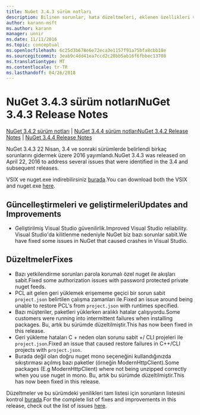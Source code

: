```yaml
---
title: NuGet 3.4.3 sürüm notları
description: Bilinen sorunlar, hata düzeltmeleri, eklenen özellikleri ve dcr NuGet 3.4.3 dahil etmek için sürüm notları.
author: karann-msft
ms.author: karann
manager: unnir
ms.date: 11/11/2016
ms.topic: conceptual
ms.openlocfilehash: 6c25d3b678e6e72eca3e1157f91a75bfa8cbb18e
ms.sourcegitcommit: 3eab9c4dd41ea7ccd2c28bb5ab16f6fbbec13708
ms.translationtype: MT
ms.contentlocale: tr-TR
ms.lasthandoff: 04/26/2018
---
```

# <a name="nuget-343-release-notes"></a><span data-ttu-id="4aa07-103">NuGet 3.4.3 sürüm notları</span><span class="sxs-lookup"><span data-stu-id="4aa07-103">NuGet 3.4.3 Release Notes</span></span>

<span data-ttu-id="4aa07-104">[NuGet 3.4.2 sürüm notları](../release-notes/nuget-3.4.2.md) | [NuGet 3.4.4 sürüm notları](../release-notes/nuget-3.4.4.md)</span><span class="sxs-lookup"><span data-stu-id="4aa07-104">[NuGet 3.4.2 Release Notes](../release-notes/nuget-3.4.2.md) | [NuGet 3.4.4 Release Notes](../release-notes/nuget-3.4.4.md)</span></span>

<span data-ttu-id="4aa07-105">NuGet 3.4.3 22 Nisan, 3.4 ve sonraki sürümlerde belirlendi birkaç sorunlarını gidermek üzere 2016 yayımlandı.</span><span class="sxs-lookup"><span data-stu-id="4aa07-105">NuGet 3.4.3 was released on April 22, 2016 to address several issues that were identified in the 3.4 and subsequent releases.</span></span>

<span data-ttu-id="4aa07-106">VSIX ve nuget.exe indirebilirsiniz [burada](https://dist.nuget.org/index.html).</span><span class="sxs-lookup"><span data-stu-id="4aa07-106">You can download both the VSIX and nuget.exe [here](https://dist.nuget.org/index.html).</span></span>

## <a name="updates-and-improvements"></a><span data-ttu-id="4aa07-107">Güncelleştirmeleri ve geliştirmeleri</span><span class="sxs-lookup"><span data-stu-id="4aa07-107">Updates and Improvements</span></span>

* <span data-ttu-id="4aa07-108">Geliştirilmiş Visual Studio güvenilirlik.</span><span class="sxs-lookup"><span data-stu-id="4aa07-108">Improved Visual Studio reliability.</span></span> <span data-ttu-id="4aa07-109">Visual Studio'da kilitlenme nedeniyle NuGet biz bazı sorunlar sabit.</span><span class="sxs-lookup"><span data-stu-id="4aa07-109">We have fixed some issues in NuGet that caused crashes in Visual Studio.</span></span>

## <a name="fixes"></a><span data-ttu-id="4aa07-110">Düzeltmeler</span><span class="sxs-lookup"><span data-stu-id="4aa07-110">Fixes</span></span>

* <span data-ttu-id="4aa07-111">Bazı yetkilendirme sorunları parola korumalı özel nuget ile akışları sabit.</span><span class="sxs-lookup"><span data-stu-id="4aa07-111">Fixed some authorization issues with password protected private nuget feeds.</span></span>
* <span data-ttu-id="4aa07-112">PCL ait gelen geri yüklemek erişememe geçici bir sorun sabit `project.json` belirtilen çalışma zamanları ile.</span><span class="sxs-lookup"><span data-stu-id="4aa07-112">Fixed an issue around being unable to restore PCL's from `project.json` with runtimes specified.</span></span>
* <span data-ttu-id="4aa07-113">Bazı müşteriler, paketleri yüklerken aralıklı hatalar çalışıyordu.</span><span class="sxs-lookup"><span data-stu-id="4aa07-113">Some customers were running into intermittent failures when installing packages.</span></span> <span data-ttu-id="4aa07-114">Bu, artık bu sürümde düzeltilmiştir.</span><span class="sxs-lookup"><span data-stu-id="4aa07-114">This has now been fixed in this release.</span></span>
* <span data-ttu-id="4aa07-115">Geri yükleme hataları C + neden olan sorunu sabit +/ CLI projeleri ile `project.json`.</span><span class="sxs-lookup"><span data-stu-id="4aa07-115">Fixed an issue that caused restore failures in C++/CLI projects with `project.json`.</span></span>
* <span data-ttu-id="4aa07-116">Burada değil olan doğru nuget mono seçeneğini kullandığınızda sıkıştırması açılmış bazı paketler (örneğin ModernHttpClient).</span><span class="sxs-lookup"><span data-stu-id="4aa07-116">Some packages (E.g ModernHttpClient) where not being unzipped correctly when you use nuget in mono.</span></span> <span data-ttu-id="4aa07-117">Bu, artık bu sürümde düzeltilmiştir.</span><span class="sxs-lookup"><span data-stu-id="4aa07-117">This has now been fixed in this release.</span></span>

<span data-ttu-id="4aa07-118">Düzeltmeler ve bu sürümdeki yenilikleri tam listesi için sorunların listesini kontrol [burada](https://github.com/NuGet/Home/issues?q=is%3Aissue+milestone%3A3.4.3+is%3Aclosed).</span><span class="sxs-lookup"><span data-stu-id="4aa07-118">For the complete list of fixes and improvements in this release, check out the list of issues [here](https://github.com/NuGet/Home/issues?q=is%3Aissue+milestone%3A3.4.3+is%3Aclosed).</span></span>